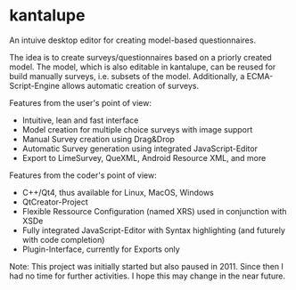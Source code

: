 kantalupe
=========

An intuive desktop editor for creating model-based questionnaires. 

The idea is to create surveys/questionnaires based on a priorly created model.
The model, which is also editable in kantalupe, can be reused for build manually
surveys, i.e. subsets of the model. Additionally, a ECMA-Script-Engine allows
automatic creation of surveys.

Features from the user's point of view:

- Intuitive, lean and fast interface
- Model creation for multiple choice surveys with image support
- Manual Survey creation using Drag&Drop
- Automatic Survey generation using integrated JavaScript-Editor
- Export to LimeSurvey, QueXML, Android Resource XML, and more

Features from the coder's point of view:

- C++/Qt4, thus available for Linux, MacOS, Windows 
- QtCreator-Project
- Flexible Ressource Configuration (named XRS) used in conjunction with XSDe
- Fully integrated JavaScript-Editor with Syntax highlighting (and futurely with code completion)
- Plugin-Interface, currently for Exports only


Note: This project was initially started but also paused in 2011. 
Since then I had no time for further activities. I hope this may change in the near future.
